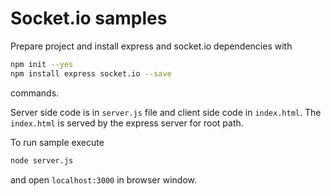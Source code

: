 # Socket.io samples

Prepare project and install express and socket.io dependencies with

```bash
npm init --yes
npm install express socket.io --save
```

commands.

Server side code is in `server.js` file and client side code in `index.html`. The `index.html` is served by the express server for root path.

To run sample execute

```bash
node server.js
```

and open `localhost:3000` in browser window.
